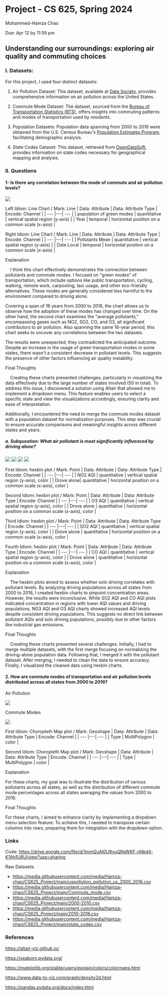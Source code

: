 # Project - CS 625, Spring 2024

   Mohammed-Hamza Chao
   
Due: Apr 12 by 11:59 pm

## Understanding our surroundings: exploring air quality and commuting choices

### I. Datasets: 
For this project, I used four distinct datasets:

1. Air Pollution Dataset: This dataset, available at [Data Society](https://data.world/data-society/us-air-pollution-data), provides comprehensive information on air pollution across the United States.

2. Commute Mode Dataset: The dataset, sourced from the [Bureau of Transportation Statistics (BTS)](https://www.bts.gov/browse-statistical-products-and-data/state-transportation-statistics/commute-mode), offers insights into commuting patterns and modes of transportation used by residents.

3. Population Datasets: Population data spanning from 2000 to 2016 were obtained from the U.S. Census Bureau's [Population Estimates Program](https://www2.census.gov/programs-surveys/popest/datasets/), facilitating demographic analysis.

4. State Codes Dataset: This dataset, retrieved from [OpenDataSoft](https://public.opendatasoft.com/explore/dataset/georef-united-states-of-america-state/export/?flg=en-us&disjunctive.ste_code&disjunctive.ste_name&sort=year), provides information on state codes necessary for geographical mapping and analysis.

### II. Questions
 #### 1- Is there any correlation between the mode of commute and air pollution levels?
![](https://i.ibb.co/KVxXKtP/air-ezgif-com-video-to-gif-converter-4.gif)


Left Idiom: Line Chart / Mark: Line
| Data: Attribute | Data: Attribute Type  | Encode: Channel | 
| --- |---| --- |
| population of green modes | quantitative | vertical spatial region (y-axis) |
| Year | temporal | horizontal position on a common scale (x-axis) |

Right Idiom: Line Chart / Mark: Line
| Data: Attribute | Data: Attribute Type  | Encode: Channel | 
| --- |---| --- |
| Pollutants Mean | quantitative | vertical spatial region (y-axis) |
| Date Local | temporal | horizontal position on a common scale (x-axis) |

Explanation

&nbsp;&nbsp;&nbsp;&nbsp;I think this chart effectively demonstrates the connection between pollutants and commute modes. I focused on "green modes" of transportation, which include options like public transportation, cycling, walking, remote work, carpooling, taxi usage, and other eco-friendly alternatives. These modes are generally considered less harmful to the environment compared to driving alone.

Covering a span of 16 years from 2000 to 2016, the chart allows us to observe how the adoption of these modes has changed over time. On the other hand, the second chart examines the "average pollutants," encompassing gases such as NO2, SO2, CO, and O3, all significant contributors to air pollution. Also spanning the same 16-year period, this chart seeks to uncover any correlations between the two datasets.

The results were unexpected; they contradicted the anticipated outcome. Despite an increase in the usage of green transportation modes in some states, there wasn't a consistent decrease in pollutant levels. This suggests the presence of other factors influencing air quality instability.

Final Thoughts

&nbsp;&nbsp;&nbsp;&nbsp;Creating these charts presented challenges, particularly in visualizing the data effectively due to the large number of states involved (50 in total). To address this issue, I discovered a solution using Altair that allowed me to implement a dropdown menu. This feature enables users to select a specific state and view the visualizations accordingly, ensuring clarity and ease of interpretation.

Additionally, I encountered the need to merge the commute modes dataset with a population dataset for normalization purposes. This step was crucial to ensure accurate comparisons and meaningful insights across different states and years.

##### a. Subquestion: What air pollutant is most significantly influenced by driving alone?

![](https://i.ibb.co/SPrM4C6/charts3.png=20x20)
![](https://i.ibb.co/pQXH8jy/chart2.png=20x20)
![](https://i.ibb.co/BBCLQ83/charts1.png=20x20)
![](https://i.ibb.co/y0mBz6t/charts.png=20x20)

First Idiom: hexbin plot  / Mark: Point
| Data: Attribute | Data: Attribute Type  | Encode: Channel | 
| --- |---| --- |
| NO2 AQI | quantitative | vertical spatial region (y-axis), color |
| Drove alone| quantitative | horizontal position on a common scale (x-axis), color |

Second Idiom: hexbin plot  / Mark: Point
| Data: Attribute | Data: Attribute Type  | Encode: Channel | 
| --- |---| --- |
| O3 AQI | quantitative | vertical spatial region (y-axis), color |
| Drove alone | quantitative | horizontal position on a common scale (x-axis), color |

Third Idiom: hexbin plot  / Mark: Point
| Data: Attribute | Data: Attribute Type  | Encode: Channel | 
| --- |---| --- |
| SO2 AQI | quantitative | vertical spatial region (y-axis), color |
| Drove alone | quantitative | horizontal position on a common scale (x-axis), color |

Fourth Idiom: hexbin plot  / Mark: Point
| Data: Attribute | Data: Attribute Type  | Encode: Channel | 
| --- |---| --- |
| CO AQI | quantitative | vertical spatial region (y-axis), color |
| Drove alone | quantitative | horizontal position on a common scale (x-axis), color |

Explanation

&nbsp;&nbsp;&nbsp;&nbsp;The hexbin plots aimed to assess whether solo driving correlates with pollutant levels. By analyzing driving populations across all states from 2000 to 2016, I created hexbin charts to pinpoint concentration areas. However, the results were inconclusive. While SO2 AQI and CO AQI plots indicated concentration in regions with lower AQI values and driving populations, NO3 AQI and O3 AQI charts showed increased AQI levels despite consistent driving populations. This suggests no direct link between pollutant AQIs and solo driving populations, possibly due to other factors like industrial gas emissions.

Final Thoughts

&nbsp;&nbsp;&nbsp;&nbsp;Creating these charts presented several challenges. Initially, I had to merge multiple datasets, with the first merge focusing on normalizing the driving-alone population data. Following that, I merged it with the pollutant dataset. After merging, I needed to clean the data to ensure accuracy. Finally, I visualized the cleaned data using hexbin charts.

####  2. How are commute modes of transportation and air pollution levels distributed across all states from 2000 to 2016?

Air Pollution

![](https://i.ibb.co/hMb2tvB/air-ezgif-com-video-to-gif-converter.gif)



Commute Modes

![](https://i.ibb.co/dmRZf8s/commute-ezgif-com-video-to-gif-converter.gif)



First Idiom: Choropleth Map plot  / Mark: Geoshape
| Data: Attribute | Data: Attribute Type  | Encode: Channel | 
| --- |---| --- |
| Type | MultiPolygon | color |

Second Idiom: Choropleth Map plot  / Mark: Geoshape
| Data: Attribute | Data: Attribute Type  | Encode: Channel | 
| --- |---| --- |
| Type | MultiPolygon | color |

Explanation

For these charts, my goal was to illustrate the distribution of various pollutants across all states, as well as the distribution of different commute mode percentages across all states averaging the values from 2000 to 2016.

Final Thoughts

For these charts, I aimed to enhance clarity by implementing a dropdown menu selection feature. To achieve this, I needed to transpose certain columns into rows, preparing them for integration with the dropdown option.

### Links

Code: https://drive.google.com/file/d/1mmQuAl0U9vuQReWKF-nNkd4-K1Ah1U8U/view?usp=sharing

Raw Datasets:
* https://media.githubusercontent.com/media/Hamza-chao/CS625_Project/main/uspollution_pollution_us_2000_2016.csv
* https://media.githubusercontent.com/media/Hamza-chao/CS625_Project/main/Commute_mode.csv
* https://media.githubusercontent.com/media/Hamza-chao/CS625_Project/main/2000-2010.csv
* https://media.githubusercontent.com/media/Hamza-chao/CS625_Project/main/2010-2016.csv
* https://media.githubusercontent.com/media/Hamza-chao/CS625_Project/main/state_codes.csv


### References

https://altair-viz.github.io/

https://seaborn.pydata.org/

https://matplotlib.org/stable/users/explain/colors/colormaps.html

https://www.data-to-viz.com/graph/density2d.html

https://pandas.pydata.org/docs/index.html
